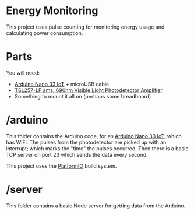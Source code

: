 # Energy Monitoring

This project uses pulse counting for monitoring energy usage and calculating power consumption.

# Parts

You will need:

 * [Arduino Nano 33 IoT](https://store.arduino.cc/arduino-nano-33-iot) + microUSB cable
 * [TSL257-LF ams, 690nm Visible Light Photodetector Amplifier](https://uk.rs-online.com/web/p/photodetector-amplifiers/6424430)
 * Something to mount it all on (perhaps some breadboard)

# /arduino

This folder contains the Arduino code, for an [Arduino Nano 33 IoT](https://store.arduino.cc/arduino-nano-33-iot); which has WiFi. The pulses from the 
photodetector are picked up with an interrupt; which marks the "time" the pulses
occurred. Then there is a basic TCP server on port 23 which sends the data
every second.

This project uses the [PlatformIO](https://platformio.org/) build system.

# /server

This folder contains a basic Node server for getting data from the Arduino.
